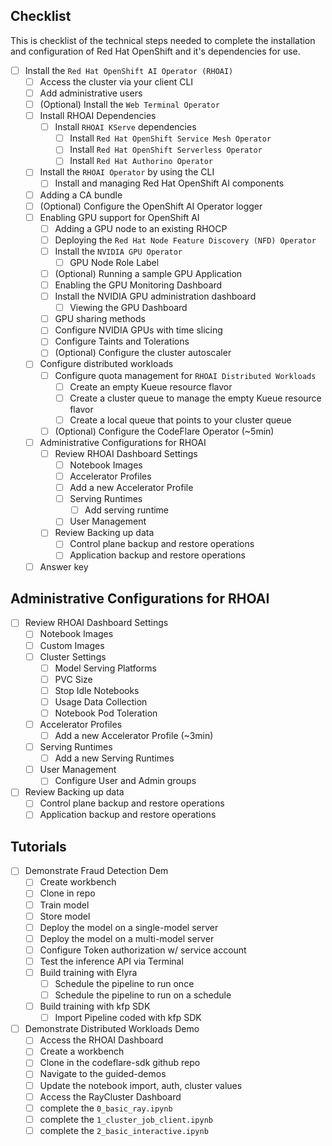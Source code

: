 ## Checklist

This is checklist of the technical steps needed to complete the installation and configuration of Red Hat OpenShift and it's dependencies for use.

- [ ] Install the `Red Hat OpenShift AI Operator (RHOAI)`
  - [ ] Access the cluster via your client CLI
  - [ ] Add administrative users
  - [ ] (Optional) Install the `Web Terminal Operator`
  - [ ] Install RHOAI Dependencies
    - [ ] Install `RHOAI KServe` dependencies
      - [ ] Install `Red Hat OpenShift Service Mesh Operator`
      - [ ] Install `Red Hat OpenShift Serverless Operator`
      - [ ] Install `Red Hat Authorino Operator`
  - [ ] Install the `RHOAI Operator` by using the CLI
    - [ ] Install and managing Red Hat OpenShift AI components
  - [ ] Adding a CA bundle
  - [ ] (Optional) Configure the OpenShift AI Operator logger
  - [ ] Enabling GPU support for OpenShift AI
    - [ ] Adding a GPU node to an existing RHOCP
    - [ ] Deploying the `Red Hat Node Feature Discovery (NFD) Operator`
    - [ ] Install the `NVIDIA GPU Operator`
      - [ ] GPU Node Role Label
    - [ ] (Optional) Running a sample GPU Application
    - [ ] Enabling the GPU Monitoring Dashboard
    - [ ] Install the NVIDIA GPU administration dashboard
      - [ ] Viewing the GPU Dashboard
    - [ ] GPU sharing methods
    - [ ] Configure NVIDIA GPUs with time slicing
    - [ ] Configure Taints and Tolerations
    - [ ] (Optional) Configure the cluster autoscaler
  - [ ] Configure distributed workloads
    - [ ] Configure quota management for `RHOAI Distributed Workloads`
      - [ ] Create an empty Kueue resource flavor
      - [ ] Create a cluster queue to manage the empty Kueue resource flavor
      - [ ] Create a local queue that points to your cluster queue
    - [ ] (Optional) Configure the CodeFlare Operator (~5min)
  - [ ] Administrative Configurations for RHOAI
    - [ ] Review RHOAI Dashboard Settings
      - [ ] Notebook Images
      - [ ] Accelerator Profiles
      - [ ] Add a new Accelerator Profile
      - [ ] Serving Runtimes
        - [ ] Add serving runtime
      - [ ] User Management
    - [ ] Review Backing up data
      - [ ] Control plane backup and restore operations
      - [ ] Application backup and restore operations
  - [ ] Answer key

## Administrative Configurations for RHOAI

- [ ] Review RHOAI Dashboard Settings
  - [ ] Notebook Images
  - [ ] Custom Images
  - [ ] Cluster Settings
    - [ ] Model Serving Platforms
    - [ ] PVC Size
    - [ ] Stop Idle Notebooks
    - [ ] Usage Data Collection
    - [ ] Notebook Pod Toleration
  - [ ] Accelerator Profiles
    - [ ] Add a new Accelerator Profile (~3min)
  - [ ] Serving Runtimes
    - [ ] Add a new Serving Runtimes
  - [ ] User Management
    - [ ] Configure User and Admin groups
- [ ] Review Backing up data
  - [ ] Control plane backup and restore operations
  - [ ] Application backup and restore operations

## Tutorials

- [ ] Demonstrate Fraud Detection Dem
  - [ ] Create workbench
  - [ ] Clone in repo
  - [ ] Train model
  - [ ] Store model
  - [ ] Deploy the model on a single-model server
  - [ ] Deploy the model on a multi-model server
  - [ ] Configure Token authorization w/ service account
  - [ ] Test the inference API via Terminal
  - [ ] Build training with Elyra
    - [ ] Schedule the pipeline to run once
    - [ ] Schedule the pipeline to run on a schedule
  - [ ] Build training with kfp SDK
    - [ ] Import Pipeline coded with kfp SDK
- [ ] Demonstrate Distributed Workloads Demo
  - [ ] Access the RHOAI Dashboard
  - [ ] Create a workbench
  - [ ] Clone in the codeflare-sdk github repo
  - [ ] Navigate to the guided-demos
  - [ ] Update the notebook import, auth, cluster values
  - [ ] Access the RayCluster Dashboard
  - [ ] complete the `0_basic_ray.ipynb`
  - [ ] complete the `1_cluster_job_client.ipynb`
  - [ ] complete the `2_basic_interactive.ipynb`
